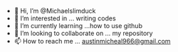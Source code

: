 - 👋 Hi, I’m @Michaelslimduck
- 👀 I’m interested in ... writing codes
- 🌱 I’m currently learning ...how to use github
- 💞️ I’m looking to collaborate on ... my repository
- 📫 How to reach me ... austinmicheal966@gmail.com

<!---
Michaelslimduck/Michaelslimduck is a ✨ special ✨ repository because its `README.md` (this file) appears on your GitHub profile.
You can click the Preview link to take a look at your changes.
--->
